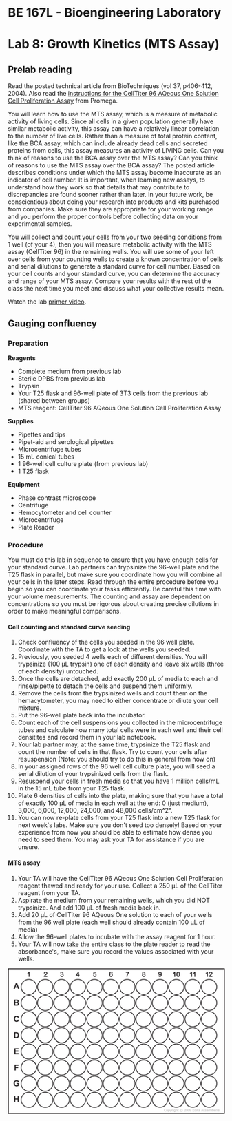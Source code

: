 # BE 167L - Bioengineering Laboratory

# Lab 8: Growth Kinetics (MTS Assay)

## Prelab reading

Read the posted technical article from BioTechniques (vol 37, p406-412, 2004). Also read the [instructions for the CellTiter 96 AQeous One Solution Cell Proliferation Assay](https://www.promega.com/-/media/files/resources/protocols/technical-bulletins/0/celltiter-96-aqueous-one-solution-cell-proliferation-assay-system-protocol.pdf?la=en) from Promega.

You will learn how to use the MTS assay, which is a measure of metabolic activity of living cells. Since all cells in a given population generally have similar metabolic activity, this assay can have a relatively linear correlation to the number of live cells. Rather than a measure of total protein content, like the BCA assay, which can include already dead cells and secreted proteins from cells, this assay measures an activity of LIVING cells. Can you think of reasons to use the BCA assay over the MTS assay? Can you think of reasons to use the MTS assay over the BCA assay? The posted article describes conditions under which the MTS assay become inaccurate as an indicator of cell number. It is important, when learning new assays, to understand how they work so that details that may contribute to discrepancies are found sooner rather than later. In your future work, be conscientious about doing your research into products and kits purchased from companies. Make sure they are appropriate for your working range and you perform the proper controls before collecting data on your experimental samples.

You will collect and count your cells from your two seeding conditions from 1 well (of your 4), then you will measure metabolic activity with the MTS assay (CellTiter 96) in the remaining wells. You will use some of your left over cells from your counting wells to create a known concentration of cells and serial dilutions to generate a standard curve for cell number. Based on your cell counts and your standard curve, you can determine the accuracy and range of your MTS assay. Compare your results with the rest of the class the next time you meet and discuss what your collective results mean.

Watch the lab [primer video](https://www.youtube.com/watch?v=gvQXVcu_nxM).

## Gauging confluency

### Preparation

**Reagents**

- Complete medium from previous lab
- Sterile DPBS from previous lab
- Trypsin
- Your T25 flask and 96-well plate of 3T3 cells from the previous lab (shared between groups)
- MTS reagent: CellTiter 96 AQeous One Solution Cell Proliferation Assay

**Supplies**

- Pipettes and tips
- Pipet-aid and serological pipettes
- Microcentrifuge tubes
- 15 mL conical tubes
- 1 96-well cell culture plate (from previous lab)
- 1 T25 flask

**Equipment**

- Phase contrast microscope
- Centrifuge
- Hemocytometer and cell counter
- Microcentrifuge
- Plate Reader

### Procedure

You must do this lab in sequence to ensure that you have enough cells for your standard curve. Lab partners can trypsinize the 96-well plate and the T25 flask in parallel, but make sure you coordinate how you will combine all your cells in the later steps. Read through the entire procedure before you begin so you can coordinate your tasks efficiently. Be careful this time with your volume measurements. The counting and assay are dependent on concentrations so you must be rigorous about creating precise dilutions in order to make meaningful comparisons.

#### Cell counting and standard curve seeding 

1. Check confluency of the cells you seeded in the 96 well plate. Coordinate with the TA to get a look at the wells you seeded.
2. Previously, you seeded 4 wells each of different densities. You will trypsinize (100 µL trypsin) one of each density and leave six wells (three of each density) untouched.
3. Once the cells are detached, add exactly 200 µL of media to each and rinse/pipette to detach the cells and suspend them uniformly.
4. Remove the cells from the trypsinized wells and count them on the hemacytometer, you may need to either concentrate or dilute your cell mixture.
5. Put the 96-well plate back into the incubator.
6. Count each of the cell suspensions you collected in the microcentrifuge tubes and calculate how many total cells were in each well and their cell densitites and record them in your lab notebook.
7. Your lab partner may, at the same time, trypsinize the T25 flask and count the number of cells in that flask. Try to count your cells after resuspension (Note: you should try to do this in general from now on)
8. In your assigned rows of the 96 well cell culture plate, you will seed a serial dilution of your trypsinized cells from the flask.
9. Resuspend your cells in fresh media so that you have 1 million cells/mL in the 15 mL tube from your T25 flask.
10. Plate 6 densities of cells into the plate, making sure that you have a total of exactly 100 µL of media in each well at the end: 0 (just medium), 3,000, 6,000, 12,000, 24,000, and 48,000 cells/cm^2^.
11. You can now re-plate cells from your T25 flask into a new T25 flask for next week's labs. Make sure you don't seed too densely! Based on your experience from now you should be able to estimate how dense you need to seed them. You may ask your TA for assistance if you are unsure.

#### MTS assay 

1. Your TA will have the CellTiter 96 AQeous One Solution Cell Proliferation reagent thawed and ready for your use. Collect a 250 µL of the CellTiter reagent from your TA.
2. Aspirate the medium from your remaining wells, which you did NOT trypsinize. And add 100 µL of fresh media back in.
3. Add 20 µL of CellTiter 96 AQeous One solution to each of your wells from the 96 well plate (each well should already contain 100 µL of media)
4. Allow the 96-well plates to incubate with the assay reagent for 1 hour.
5. Your TA will now take the entire class to the plate reader to read the absorbance's, make sure you record the values associated with your wells.

![Plate layout](labs/graphics/96-well-plate.png)
